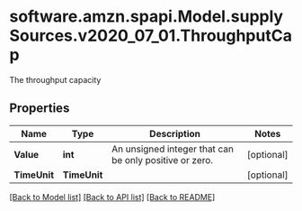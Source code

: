 # software.amzn.spapi.Model.supplySources.v2020_07_01.ThroughputCap
The throughput capacity

## Properties

Name | Type | Description | Notes
------------ | ------------- | ------------- | -------------
**Value** | **int** | An unsigned integer that can be only positive or zero. | [optional] 
**TimeUnit** | **TimeUnit** |  | [optional] 

[[Back to Model list]](../README.md#documentation-for-models) [[Back to API list]](../README.md#documentation-for-api-endpoints) [[Back to README]](../README.md)

